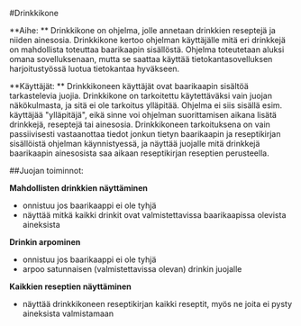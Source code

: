 #Drinkkikone

**Aihe: ** 
Drinkkikone on ohjelma, jolle annetaan drinkkien reseptejä ja niiden ainesosia. Drinkkikone kertoo ohjelman käyttäjälle mitä eri drinkkejä on mahdollista toteuttaa baarikaapin sisällöstä. Ohjelma toteutetaan aluksi omana sovelluksenaan, mutta se saattaa käyttää tietokantasovelluksen harjoitustyössä luotua tietokantaa hyväkseen.

**Käyttäjät: **
Drinkkikoneen käyttäjät ovat baarikaapin sisältöä tarkastelevia juojia. Drinkkikone on tarkoitettu käytettäväksi vain juojan näkökulmasta, ja sitä ei ole tarkoitus ylläpitää. Ohjelma ei siis sisällä esim. käyttäjää "ylläpitäjä", eikä sinne voi ohjelman suorittamisen aikana lisätä drinkkejä, reseptejä tai ainesosia. Drinkkikoneen tarkoituksena on vain passiivisesti vastaanottaa tiedot jonkun tietyn baarikaapin ja reseptikirjan sisällöistä ohjelman käynnistyessä, ja näyttää juojalle mitä drinkkejä baarikaapin ainesosista saa aikaan reseptikirjan reseptien perusteella.

##Juojan toiminnot:

**Mahdollisten drinkkien näyttäminen**
* onnistuu jos baarikaappi ei ole tyhjä
* näyttää mitkä kaikki drinkit ovat valmistettavissa baarikaapissa olevista aineksista

**Drinkin arpominen**
* onnistuu jos baarikaappi ei ole tyhjä
* arpoo satunnaisen (valmistettavissa olevan) drinkin juojalle

**Kaikkien reseptien näyttäminen**
* näyttää drinkkikoneen reseptikirjan kaikki reseptit, myös ne joita ei pysty aineksista valmistamaan 
